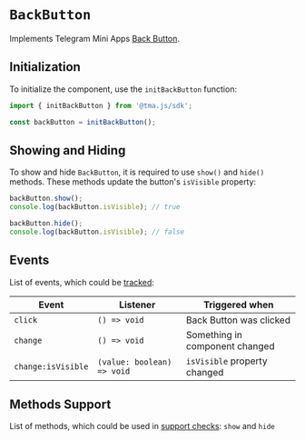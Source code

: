 # `BackButton`

Implements Telegram Mini Apps [Back Button](../../../platform/back-button.md).

## Initialization

To initialize the component, use the `initBackButton` function:

```typescript
import { initBackButton } from '@tma.js/sdk';

const backButton = initBackButton();  
```

## Showing and Hiding

To show and hide `BackButton`, it is required to use `show()` and `hide()` methods. These methods
update the button's `isVisible` property:

```typescript
backButton.show();
console.log(backButton.isVisible); // true  

backButton.hide();
console.log(backButton.isVisible); // false  
```  

## Events

List of events, which could be [tracked](../components#events):

| Event              | Listener                   | Triggered when                 |
|--------------------|----------------------------|--------------------------------|
| `click`            | `() => void`               | Back Button was clicked        |
| `change`           | `() => void`               | Something in component changed |
| `change:isVisible` | `(value: boolean) => void` | `isVisible` property changed   |

## Methods Support

List of methods, which could be used in [support checks](../components#methods-support): `show` and `hide`
